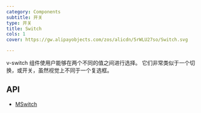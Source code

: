 ```yaml
---
category: Components
subtitle: 开关
type: 开关
title: Switch
cols: 1
cover: https://gw.alipayobjects.com/zos/alicdn/5rWLU27so/Switch.svg

---
```


v-switch 组件使用户能够在两个不同的值之间进行选择。 它们非常类似于一个切换，或开关，虽然视觉上不同于一个复选框。

## API

- [MSwitch](/docs/api/MSwitch)